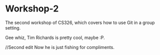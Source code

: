 # Workshop-2

The second workshop of CS326, which covers how to use Git in a group setting.

Gee whiz, Tim Richards is pretty cool, maybe :P.

//Second edit
Now he is just fishing for compliments.

